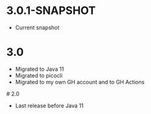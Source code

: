 # 3.0.1-SNAPSHOT
* Current snapshot

# 3.0
* Migrated to Java 11
* Migrated to picocli
* Migrated to my own GH account and to GH Actions

# 2.0 
* Last release before Java 11
